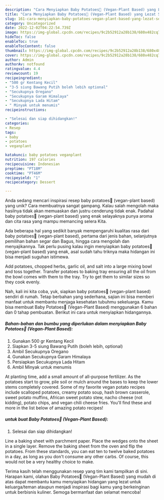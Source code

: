 ```yaml
---
description: "Cara Menyiapkan Baby Potatoes🌿 (Vegan-Plant Based) yang Lezat Sekali"
title: "Cara Menyiapkan Baby Potatoes🌿 (Vegan-Plant Based) yang Lezat Sekali"
slug: 161-cara-menyiapkan-baby-potatoes-vegan-plant-based-yang-lezat-sekali
category: Uncategorized
date: 2022-12-02T04:22:54.739Z
image: https://img-global.cpcdn.com/recipes/9c2b52912a28b138/680x482cq70/baby-potatoes-vegan-plant-based-foto-resep-utama.jpg
hideToc: false
enableToc: true
enableTocContent: false
thumbnail: https://img-global.cpcdn.com/recipes/9c2b52912a28b138/680x482cq70/baby-potatoes-vegan-plant-based-foto-resep-utama.jpg
cover: https://img-global.cpcdn.com/recipes/9c2b52912a28b138/680x482cq70/baby-potatoes-vegan-plant-based-foto-resep-utama.jpg
author: Admin
authorAv: notfound
ratingvalue: 4.4
reviewcount: 19
recipeingredient:
- "500 gr Kentang Kecil"
- "3-5 siung Bawang Putih boleh lebih optional"
- "Secukupnya Oregano"
- "Secukupnya Garam Himalaya"
- "Secukupnya Lada Hitam"
- " Minyak untuk menumis"
recipeinstructions:

- "Selesai dan siap dihidangkan!"
categories:
- Resep
tags:
- baby
- potatoes
- veganplant

katakunci: baby potatoes veganplant 
nutrition: 197 calories
recipecuisine: Indonesian
preptime: "PT18M"
cooktime: "PT46M"
recipeyield: "1"
recipecategory: Dessert

---
```





Anda sedang mencari inspirasi resep baby potatoes🌿 (vegan-plant based) yang unik? Cara membuatnya sangat gampang. Kalau salah mengolah maka hasilnya tidak akan memuaskan dan justru cenderung tidak enak. Padahal baby potatoes🌿 (vegan-plant based) yang enak selayaknya punya aroma dan cita rasa yang mampu memancing selera Kita.





Ada beberapa hal yang sedikit banyak mempengaruhi kualitas rasa dari baby potatoes🌿 (vegan-plant based), pertama dari jenis bahan, selanjutnya pemilihan bahan segar dan Bagus, hingga cara mengolah dan menyajikannya. Tak perlu pusing kalau ingin menyiapkan baby potatoes🌿 (vegan-plant based) yang enak,      asal sudah tahu triknya maka hidangan ini bisa menjadi suguhan istimewa.














Add potatoes, chopped herbs, garlic oil, and salt into a large mixing bowl and toss together. Transfer potatoes to baking tray ensuring all the oil from the bowl comes with them to the tray. Try to get them to similar sizes so they cook evenly.






Nah, kali ini kita coba, yuk, siapkan baby potatoes🌿 (vegan-plant based) sendiri di rumah. Tetap berbahan yang sederhana, sajian ini bisa memberi manfaat untuk membantu menjaga kesehatan tubuhmu sekeluarga. Kamu bisa membuat Baby Potatoes🌿 (Vegan-Plant Based) menggunakan 6 bahan dan 0 tahap pembuatan. Berikut ini cara untuk menyiapkan hidangannya.

<!--inarticleads1-->

##### Bahan-bahan dan bumbu yang diperlukan dalam menyiapkan Baby Potatoes🌿 (Vegan-Plant Based):

1. Gunakan 500 gr Kentang Kecil
1. Siapkan 3-5 siung Bawang Putih (boleh lebih, optional)
1. Ambil Secukupnya Oregano
1. Gunakan Secukupnya Garam Himalaya
1. Persiapkan Secukupnya Lada Hitam
1. Ambil  Minyak untuk menumis


At planting time, add a small amount of all-purpose fertilizer. As the potatoes start to grow, pile soil or mulch around the bases to keep the lower stems completely covered. Some of my favorite vegan potato recipes include scalloped potatoes, creamy potato soup, hash brown casserole, sweet potato muffins, African sweet potato stew, nacho cheese (not kidding), potato chips, and vegan chili cheese fries. You&#39;ll find these and more in the list below of amazing potato recipes! 

<!--inarticleads2-->

#####  untuk buat Baby Potatoes🌿 (Vegan-Plant Based):


1. Selesai dan siap dihidangkan!

Line a baking sheet with parchment paper. Place the wedges onto the sheet in a single layer. Remove the baking sheet from the oven and flip the potatoes. From these standards, you can eat ten to twelve baked potatoes in a day, as long as you don&#39;t consume any other carbs. Of course, this would not be a very healthy choice to make. 

Terima kasih telah menggunakan resep yang tim kami tampilkan di sini. Harapan kami, olahan Baby Potatoes🌿 (Vegan-Plant Based) yang mudah di atas dapat membantu kamu menyiapkan hidangan yang lezat untuk keluarga/teman ataupun menjadi inspirasi bagi kamu yang berkeinginan untuk berbisnis kuliner. Semoga bermanfaat dan selamat mencoba!
